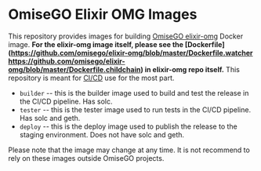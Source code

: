 # OmiseGO Elixir OMG Images

This repository provides images for building [OmiseGO elixir-omg](https://github.com/omisego/elixir-omg) Docker image. **For the elixir-omg image itself, please see the [Dockerfile](https://github.com/omisego/elixir-omg/blob/master/Dockerfile.watcher https://github.com/omisego/elixir-omg/blob/master/Dockerfile.childchain) in elixir-omg repo itself.** This repository is meant for [CI/CD](https://jenkins.omisego.io/) use for the most part.

-   `builder` -- this is the builder image used to build and test the release in the CI/CD pipeline. Has solc.
-   `tester` -- this is the tester image used to run tests in the CI/CD pipeline. Has solc and geth.
-   `deploy` -- this is the deploy image used to publish the release to the staging environment. Does not have solc and geth.

Please note that the image may change at any time. It is not recommend to rely on these images outside OmiseGO projects.
